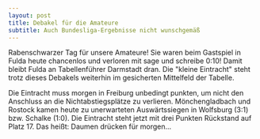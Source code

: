 ```yaml
---
layout: post
title: Debakel für die Amateure
subtitle: Auch Bundesliga-Ergebnisse nicht wunschgemäß
---
```


Rabenschwarzer Tag für unsere Amateure! Sie waren beim Gastspiel in Fulda heute chancenlos und verloren mit sage und schreibe 0:10! Damit bleibt Fulda an Tabellenführer Darmstadt dran. Die "kleine Eintracht" steht trotz dieses Debakels weiterhin im gesicherten Mittelfeld der Tabelle.

Die Eintracht muss morgen in Freiburg unbedingt punkten, um nicht den Anschluss an die Nichtabstiegsplätze zu verlieren. Mönchengladbach und Rostock kamen heute zu unerwarteten Auswärtssiegen in Wolfsburg (3:1) bzw. Schalke (1:0). Die Eintracht steht jetzt mit drei Punkten Rückstand auf Platz 17. Das heißt: Daumen drücken für morgen...
